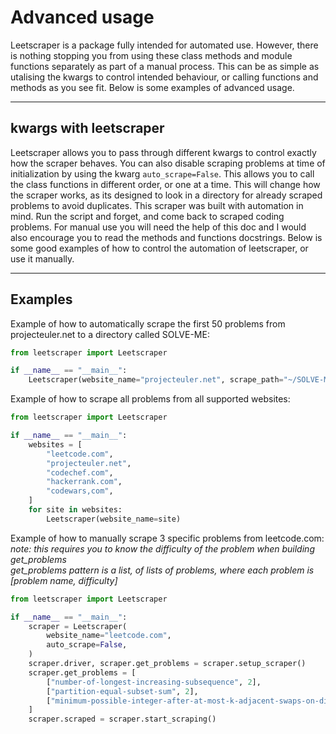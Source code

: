 # Advanced usage

Leetscraper is a package fully intended for automated use. However, there is nothing stopping you from using these class methods
and module functions separately as part of a manual process. This can be as simple as utalising the kwargs to control intended
behaviour, or calling functions and methods as you see fit. Below is some examples of advanced usage.

***

## kwargs with leetscraper

Leetscraper allows you to pass through different kwargs to control exactly how the scraper behaves.
You can also disable scraping problems at time of initialization by using the kwarg `auto_scrape=False`.
This allows you to call the class functions in different order, or one at a time.
This will change how the scraper works, as its designed to look in a directory for already scraped problems to avoid duplicates.
This scraper was built with automation in mind. Run the script and forget, and come back to scraped coding problems.
For manual use you will need the help of this doc and I would also encourage you to read the methods and functions docstrings.
Below is some good examples of how to control the automation of leetscraper, or use it manually.

***

## Examples 

Example of how to automatically scrape the first 50 problems from projecteuler.net to a directory called SOLVE-ME:
```python
from leetscraper import Leetscraper

if __name__ == "__main__":
    Leetscraper(website_name="projecteuler.net", scrape_path="~/SOLVE-ME", scrape_limit=50)
```

Example of how to scrape all problems from all supported websites:
```python
from leetscraper import Leetscraper

if __name__ == "__main__":
    websites = [
        "leetcode.com",
        "projecteuler.net",
        "codechef.com",
        "hackerrank.com",
        "codewars,com",
    ]
    for site in websites:
        Leetscraper(website_name=site)
```

Example of how to manually scrape 3 specific problems from leetcode.com:  
*note: this requires you to know the difficulty of the problem when building get_problems*  
*get_problems pattern is a list, of lists of problems, where each problem is [problem name, difficulty]*
```python
from leetscraper import Leetscraper

if __name__ == "__main__":
    scraper = Leetscraper(
        website_name="leetcode.com",
        auto_scrape=False,
    )
    scraper.driver, scraper.get_problems = scraper.setup_scraper()
    scraper.get_problems = [
        ["number-of-longest-increasing-subsequence", 2],
        ["partition-equal-subset-sum", 2],
        ["minimum-possible-integer-after-at-most-k-adjacent-swaps-on-digits", 3],
    ]
    scraper.scraped = scraper.start_scraping()
```
